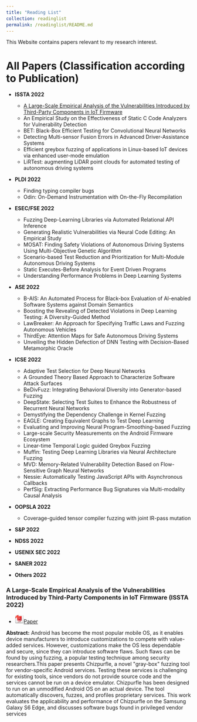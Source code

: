 ```yaml
---
title: "Reading List"
collection: readinglist
permalink: /readinglist/README.md
---
```


This Website contains papers relevant to my research interest.

# All Papers (Classification according to Publication)

- **ISSTA 2022**  
  - [A Large-Scale Empirical Analysis of the Vulnerabilities Introduced by Third-Party Components in IoT Firmware](#a-large-scale-empirical-analysis-of-the-vulnerabilities-introduced-by-third-party-components-in-iot-firmware)
  - An Empirical Study on the Effectiveness of Static C Code Analyzers for Vulnerability Detection
  - BET: Black-Box Efficient Testing for Convolutional Neural Networks
  - Detecting Multi-sensor Fusion Errors in Advanced Driver-Assistance Systems
  - Efficient greybox fuzzing of applications in Linux-based IoT devices via enhanced user-mode emulation
  - LiRTest: augmenting LiDAR point clouds for automated testing of autonomous driving systems

- **PLDI 2022**
  - Finding typing compiler bugs
  - Odin: On-Demand Instrumentation with On-the-Fly Recompilation

- **ESEC/FSE 2022**
  - Fuzzing Deep-Learning Libraries via Automated Relational API Inference
  - Generating Realistic Vulnerabilities via Neural Code Editing: An Empirical Study
  - MOSAT: Finding Safety Violations of Autonomous Driving Systems Using Multi-Objective Genetic Algorithm
  - Scenario-based Test Reduction and Prioritization for Multi-Module Autonomous Driving Systems
  - Static Executes-Before Analysis for Event Driven Programs
  - Understanding Performance Problems in Deep Learning Systems
  
- **ASE 2022**  
  - B-AIS: An Automated Process for Black-box Evaluation of AI-enabled Software Systems against Domain Semantics
  - Boosting the Revealing of Detected Violations in Deep Learning Testing: A Diversity-Guided Method
  - LawBreaker: An Approach for Specifying Traffic Laws and Fuzzing Autonomous Vehicles
  - ThirdEye: Attention Maps for Safe Autonomous Driving Systems
  - Unveiling the Hidden Defection of DNN Testing with Decision-Based Metamorphic Oracle


- **ICSE 2022**
  - Adaptive Test Selection for Deep Neural Networks
  - A Grounded Theory Based Approach to Characterize Software Attack Surfaces
  - BeDivFuzz: Integrating Behavioral Diversity into Generator-based Fuzzing
  - DeepState: Selecting Test Suites to Enhance the Robustness of Recurrent Neural Networks
  - Demystifying the Dependency Challenge in Kernel Fuzzing
  - EAGLE: Creating Equivalent Graphs to Test Deep Learning
  - Evaluating and Improving Neural Program-Smoothing-based Fuzzing
  - Large-scale Security Measurements on the Android Firmware Ecosystem
  - Linear-time Temporal Logic guided Greybox Fuzzing
  - Muffin: Testing Deep Learning Libraries via Neural Architecture Fuzzing
  - MVD: Memory-Related Vulnerability Detection Based on Flow-Sensitive Graph Neural Networks
  - Nessie: Automatically Testing JavaScript APIs with Asynchronous Callbacks
  - PerfSig: Extracting Performance Bug Signatures via Multi-modality Causal Analysis

- **OOPSLA 2022**  
  - Coverage-guided tensor compiler fuzzing with joint IR-pass mutation  

- **S&P 2022**

- **NDSS 2022**

- **USENIX SEC 2022**

- **SANER 2022**


- **Others 2022**  


### A Large-Scale Empirical Analysis of the Vulnerabilities Introduced by Third-Party Components in IoT Firmware (ISSTA 2022)
* <img src="../images/pdf_24px.png">[Paper](https://AminoACID123.github.io/files/papers/A_large_scale_empirical_analysis_of_the_vulnerabilities_introduced_by_third_party_components_in_IOT_firmware.pdf)


**Abstract:** Android has become the most popular mobile OS, as it enables device manufacturers to introduce customizations to compete with value-added services. However, customizations make the OS less dependable and secure, since they can introduce software flaws. Such flaws can be found by using fuzzing, a popular testing technique among security researchers.This paper presents Chizpurfle, a novel "gray-box" fuzzing tool for vendor-specific Android services. Testing these services is challenging for existing tools, since vendors do not provide source code and the services cannot be run on a device emulator. Chizpurfle has been designed to run on an unmodified Android OS on an actual device. The tool automatically discovers, fuzzes, and profiles proprietary services. This work evaluates the applicability and performance of Chizpurfle on the Samsung Galaxy S6 Edge, and discusses software bugs found in privileged vendor services



